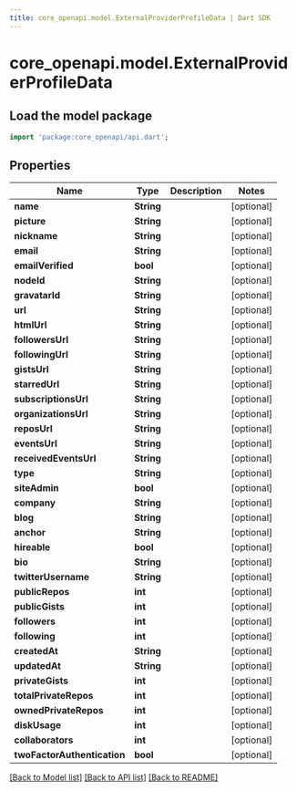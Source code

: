 ```yaml
---
title: core_openapi.model.ExternalProviderProfileData | Dart SDK
---
```


# core_openapi.model.ExternalProviderProfileData

## Load the model package
```dart
import 'package:core_openapi/api.dart';
```

## Properties
Name | Type | Description | Notes
------------ | ------------- | ------------- | -------------
**name** | **String** |  | [optional] 
**picture** | **String** |  | [optional] 
**nickname** | **String** |  | [optional] 
**email** | **String** |  | [optional] 
**emailVerified** | **bool** |  | [optional] 
**nodeId** | **String** |  | [optional] 
**gravatarId** | **String** |  | [optional] 
**url** | **String** |  | [optional] 
**htmlUrl** | **String** |  | [optional] 
**followersUrl** | **String** |  | [optional] 
**followingUrl** | **String** |  | [optional] 
**gistsUrl** | **String** |  | [optional] 
**starredUrl** | **String** |  | [optional] 
**subscriptionsUrl** | **String** |  | [optional] 
**organizationsUrl** | **String** |  | [optional] 
**reposUrl** | **String** |  | [optional] 
**eventsUrl** | **String** |  | [optional] 
**receivedEventsUrl** | **String** |  | [optional] 
**type** | **String** |  | [optional] 
**siteAdmin** | **bool** |  | [optional] 
**company** | **String** |  | [optional] 
**blog** | **String** |  | [optional] 
**anchor** | **String** |  | [optional] 
**hireable** | **bool** |  | [optional] 
**bio** | **String** |  | [optional] 
**twitterUsername** | **String** |  | [optional] 
**publicRepos** | **int** |  | [optional] 
**publicGists** | **int** |  | [optional] 
**followers** | **int** |  | [optional] 
**following** | **int** |  | [optional] 
**createdAt** | **String** |  | [optional] 
**updatedAt** | **String** |  | [optional] 
**privateGists** | **int** |  | [optional] 
**totalPrivateRepos** | **int** |  | [optional] 
**ownedPrivateRepos** | **int** |  | [optional] 
**diskUsage** | **int** |  | [optional] 
**collaborators** | **int** |  | [optional] 
**twoFactorAuthentication** | **bool** |  | [optional] 

[[Back to Model list]](../README.md#documentation-for-models) [[Back to API list]](../README.md#documentation-for-api-endpoints) [[Back to README]](../README.md)


